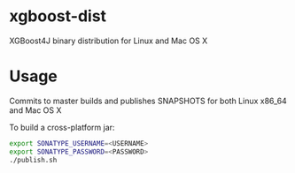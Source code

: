 xgboost-dist
============

XGBoost4J binary distribution for Linux and Mac OS X

# Usage

Commits to master builds and publishes SNAPSHOTS for both Linux x86_64 and Mac OS X

To build a cross-platform jar:
```bash
export SONATYPE_USERNAME=<USERNAME>
export SONATYPE_PASSWORD=<PASSWORD>
./publish.sh
```
